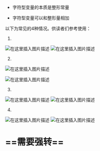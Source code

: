 ﻿- 字符型变量的本质是整形常量



- 字符型变量可以和整形量相加

以下为常见的4种情况。供读者们参考使用：


1. 
![在这里插入图片描述](https://img-blog.csdnimg.cn/7b438271f2e84f84b6ce743ba483466f.png?x-oss-process=image/watermark,type_ZHJvaWRzYW5zZmFsbGJhY2s,shadow_50,text_Q1NETiBATkpVU1RaSkM=,size_20,color_FFFFFF,t_70,g_se,x_16)
![在这里插入图片描述](https://img-blog.csdnimg.cn/dec7ca401a7143228abf14b21f62dd9c.png)



2. 
![在这里插入图片描述](https://img-blog.csdnimg.cn/6715ae00be854479b11f8e019b2d3087.png?x-oss-process=image/watermark,type_ZHJvaWRzYW5zZmFsbGJhY2s,shadow_50,text_Q1NETiBATkpVU1RaSkM=,size_20,color_FFFFFF,t_70,g_se,x_16)

![在这里插入图片描述](https://img-blog.csdnimg.cn/e0f518fe7f8e4a799ebecd7746d4408a.png)



3. 
![在这里插入图片描述](https://img-blog.csdnimg.cn/8a8e3908fc2c4cd381994eb03f73c774.png?x-oss-process=image/watermark,type_ZHJvaWRzYW5zZmFsbGJhY2s,shadow_50,text_Q1NETiBATkpVU1RaSkM=,size_20,color_FFFFFF,t_70,g_se,x_16)
![在这里插入图片描述](https://img-blog.csdnimg.cn/2e055f6f463a47f79aacd7e07fe02e0a.png?x-oss-process=image/watermark,type_ZHJvaWRzYW5zZmFsbGJhY2s,shadow_50,text_Q1NETiBATkpVU1RaSkM=,size_20,color_FFFFFF,t_70,g_se,x_16)



4. 
![在这里插入图片描述](https://img-blog.csdnimg.cn/b35d4659105347a6a2242265065ca011.png?x-oss-process=image/watermark,type_ZHJvaWRzYW5zZmFsbGJhY2s,shadow_50,text_Q1NETiBATkpVU1RaSkM=,size_20,color_FFFFFF,t_70,g_se,x_16)
![在这里插入图片描述](https://img-blog.csdnimg.cn/91e10b88fde54aa28ae4ac36612064cb.png)
# ==需要强转==
